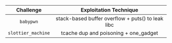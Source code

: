 | Challenge | Exploitation Technique |
| :---: | :---: |
| `babypwn` | stack-based buffer overflow + puts() to leak libc |
| `slottier_machine` | tcache dup and poisoning + one_gadget |
